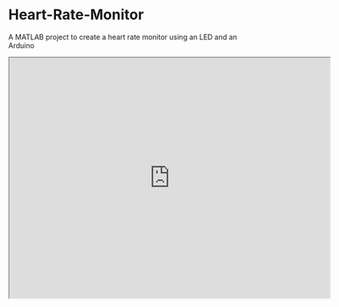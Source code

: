 # Heart-Rate-Monitor
A MATLAB project to create a heart rate monitor using an LED and an Arduino

<iframe src="https://drive.google.com/file/d/0B6CF3R7xkmDncXVyd2ZqNG1mZ00/preview?resourcekey=0-WYxLSRo1dgmzS3FJWGWNxw" width="640" height="480" allow="autoplay"></iframe>
